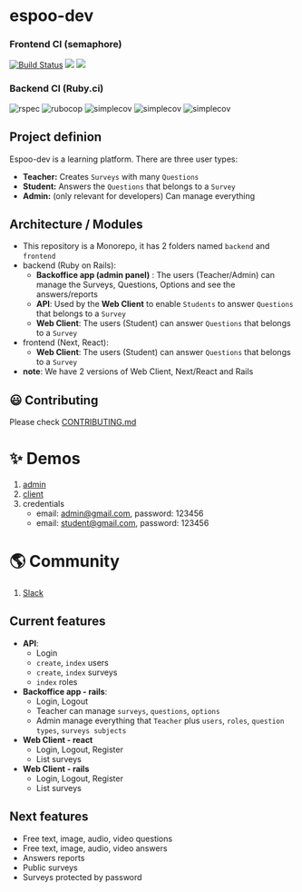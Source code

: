 # espoo-dev

<p align="center">
  <h3>Frontend CI (semaphore)</h3>
  <a href='https://andersonmalheiro.semaphoreci.com/badges/espoo-dev/branches/master.svg?style=shields'> <img src='https://andersonmalheiro.semaphoreci.com/badges/espoo-dev/branches/main.svg?style=shields' alt='Build Status'></a>
  <a href="https://codeclimate.com/github/espoo-dev/espoo-dev/maintainability"><img src="https://api.codeclimate.com/v1/badges/9979316a0c088a5cf937/maintainability" /></a>
  <a href="https://codeclimate.com/github/espoo-dev/espoo-dev/test_coverage"><img src="https://api.codeclimate.com/v1/badges/9979316a0c088a5cf937/test_coverage" /></a>
</p>

<p align="center">
  <h3>Backend CI (Ruby.ci)</h3>

  <img src="https://ruby.ci/badges/c9e80d1d-18a0-48f0-a533-541666383998/rspec?cache=false" alt="rspec"/>
  <img src="https://ruby.ci/badges/c9e80d1d-18a0-48f0-a533-541666383998/rubocop?cache=false" alt="rubocop"/>
  <img src="https://ruby.ci/badges/c9e80d1d-18a0-48f0-a533-541666383998/simplecov?cache=false" alt="simplecov"/>
  <img src="https://ruby.ci/badges/c9e80d1d-18a0-48f0-a533-541666383998/brakeman?cache=false" alt="simplecov"/>
  <img src="https://ruby.ci/badges/c9e80d1d-18a0-48f0-a533-541666383998/reek?cache=false" alt="simplecov"/>
</p>

## Project definion

Espoo-dev is a learning platform. There are three user types:

- **Teacher:** Creates `Surveys` with many `Questions`
- **Student:** Answers the `Questions` that belongs to a `Survey`
- **Admin:** (only relevant for developers) Can manage everything

## Architecture / Modules

- This repository is a Monorepo, it has 2 folders named `backend` and `frontend`
- backend (Ruby on Rails):
  - **Backoffice app (admin panel)** : The users (Teacher/Admin) can manage the Surveys, Questions, Options and see the answers/reports
  - **API**: Used by the **Web Client** to enable `Students` to answer `Questions` that belongs to a `Survey`
  - **Web Client**: The users (Student) can answer `Questions` that belongs to a `Survey`
- frontend (Next, React):
  - **Web Client**: The users (Student) can answer `Questions` that belongs to a `Survey`
- **note**: We have 2 versions of Web Client, Next/React and Rails

## :smiley: Contributing

Please check [CONTRIBUTING.md](https://github.com/espoo-dev/espoo-dev/blob/main/CONTRIBUTING.md)

# ✨ Demos

1. [admin](https://espoo.herokuapp.com/)
1. [client](https://espoolingo.herokuapp.com/)
1. credentials
   - email: admin@gmail.com, password: 123456
   - email: student@gmail.com, password: 123456

# 🌎 Community

1. [Slack](https://join.slack.com/t/espoo-dev/shared_invite/zt-q3od66jm-x7MNmrenB0fra86jop0jsg)

## Current features

- **API**:
  - Login
  - `create`, `index` users
  - `create`, `index` surveys
  - `index` roles
- **Backoffice app - rails**:
  - Login, Logout
  - Teacher can manage `surveys`, `questions`, `options`
  - Admin manage everything that `Teacher` plus `users`, `roles`, `question types`, `surveys subjects`
- **Web Client - react**
  - Login, Logout, Register
  - List surveys
- **Web Client - rails**
  - Login, Logout, Register
  - List surveys

## Next features

- Free text, image, audio, video questions
- Free text, image, audio, video answers
- Answers reports
- Public surveys
- Surveys protected by password
